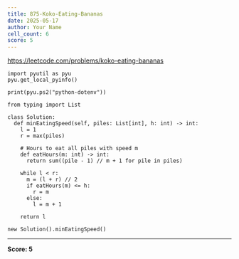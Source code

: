 ```yaml
---
title: 875-Koko-Eating-Bananas
date: 2025-05-17
author: Your Name
cell_count: 6
score: 5
---
```


https://leetcode.com/problems/koko-eating-bananas


```
import pyutil as pyu
pyu.get_local_pyinfo()
```


```
print(pyu.ps2("python-dotenv"))
```


```
from typing import List
```


```
class Solution:
  def minEatingSpeed(self, piles: List[int], h: int) -> int:
    l = 1
    r = max(piles)

    # Hours to eat all piles with speed m
    def eatHours(m: int) -> int:
      return sum((pile - 1) // m + 1 for pile in piles)

    while l < r:
      m = (l + r) // 2
      if eatHours(m) <= h:
        r = m
      else:
        l = m + 1

    return l
```


```
new Solution().minEatingSpeed()
```


---
**Score: 5**